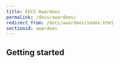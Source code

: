 ```yaml
---
title: EECS Awardees
permalink: /docs/awardees/
redirect_from: /docs/awardees/index.html
sectionid: awardees
---
```


## Getting started
